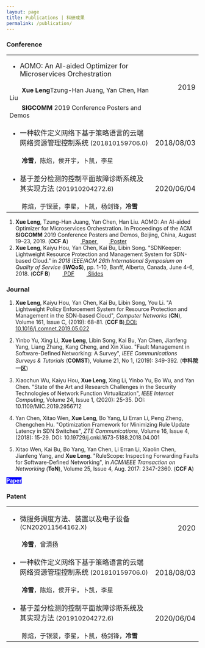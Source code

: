 ```yaml
---
layout: page
title: Publications | 科研成果
permalink: /publication/
---
```


### Conference


<table>
  <tr>
    <td align="left"><ul><li><font size=4>AOMO: An AI-aided Optimizer for Microservices Orchestration</font></li></ul></td>
    <td align="right" rowspan="3"><font size=4>2019</font></td>
  </tr>
  <tr>
    <td align="left"><font size=3>&emsp;&emsp;<strong>Xue Leng</strong>Tzung-Han Juang, Yan Chen, Han Liu</font></td>
  </tr>
  <tr>
    <td align="left"><font size=3>&emsp;&emsp;<strong>SIGCOMM</strong> 2019 Conference Posters and Demos</font></td>
  </tr>
      
  <tr>
    <td align="left"><ul><li><font size=4 face="黑体">一种软件定义网络下基于策略语言的云端网络资源管理控制系统 </font><font size=3>(201810159706.0)</font></li></ul></td>
    <td align="right" rowspan="2"><font size=4>2018/08/03</font></td>
  </tr>
  <tr>
    <td align="left"><font size=3 face="黑体">&emsp;&emsp;<strong>冷雪</strong>，陈焰，侯开宇，卜凯，李星</font></td>
  </tr>
      
  <tr>
    <td align="left"><ul><li><font size=4 face="黑体">基于差分检测的控制平面故障诊断系统及其实现方法 </font><font size=3>(201910204272.6)</font></li></ul></td>
    <td align="right" rowspan="2"><font size=4>2020/06/04</font></td>
  </tr>
  <tr>
    <td align="left"><font size=3 face="黑体">&emsp;&emsp;陈焰，于银菠，李星，卜凯，杨剑锋，<strong>冷雪</strong></font></td>
  </tr>
</table>


  1. **Xue Leng**, Tzung-Han Juang, Yan Chen, Han Liu. AOMO: An AI-aided Optimizer for Microservices Orchestration. In Proceedings of the ACM **SIGCOMM** 2019 Conference Posters and Demos, Beijing, China, August 19–23, 2019. (**CCF A**) &emsp;&emsp;<a href="http://www.lengxue.space/images/leng/resume/AOMO_SIGCOMM_Poster.pdf"><i class='social fa fa-file-pdf-o fa-2x'></i> Paper </a>  &emsp;&emsp;<a href="http://www.lengxue.space/images/leng/resume/AOMO_Poster.pdf"><i class='social fa fa-file-pdf-o fa-2x'></i> Poster </a>
  2. **Xue Leng**, Kaiyu Hou, Yan Chen, Kai Bu, Libin Song. "SDNKeeper: Lightweight Resource Protection and Management System for SDN-based Cloud." in *2018 IEEE/ACM 26th International Symposium on Quality of Service* (**IWQoS**), pp. 1-10, Banff, Alberta, Canada, June 4-6, 2018. (**CCF B**) &emsp;&emsp;<a href="http://www.lengxue.space/images/leng/resume/SDNKeeper_IWQoS2018.pdf"><i class='social fa fa-file-pdf-o fa-2x'></i> PDF</a>  &emsp;&emsp;<a href="http://www.lengxue.space/images/leng/resume/SDNKeeper_IWQoS2018.pptx"><i class='social fa fa-file-powerpoint-o fa-2x'></i> Slides </a>

### Journal
  1. **Xue Leng**, Kaiyu Hou, Yan Chen, Kai Bu, Libin Song, You Li. "A Lightweight Policy Enforcement System for Resource Protection and Management in the SDN-based Cloud", *Computer Networks* (**CN**), Volume 161, Issue C, (2019): 68-81. (**CCF B**)<a href="https://www.sciencedirect.com/science/article/pii/S1389128618314129?dgcid=coauthor"> DOI: 10.1016/j.comnet.2019.05.022</a>

  2. Yinbo Yu, Xing Li, **Xue Leng**, Libin Song, Kai Bu, Yan Chen, Jianfeng Yang, Liang Zhang, Kang Cheng, and Xin Xiao. "Fault Management in Software-Defined Networking: A Survey", *IEEE Communications Surveys & Tutorials* (**COMST**), Volume 21, No 1, (2019): 349-392. (**中科院一区**)

  3. Xiaochun Wu, Kaiyu Hou, **Xue Leng**, Xing Li, Yinbo Yu, Bo Wu, and Yan Chen. "State of the Art and Research Challenges in the Security Technologies of Network Function Virtualization", *IEEE Internet Computing*, Volume 24, Issue 1, (2020): 25-35. DOI: 10.1109/MIC.2019.2956712
  
  4. Yan Chen, Xitao Wen, **Xue Leng**, Bo Yang, Li Erran Li, Peng Zheng, Chengchen Hu. "Optimization Framework for Minimizing Rule Update Latency in SDN Switches", *ZTE Communications*, Volume 16, Issue 4, (2018): 15-29. DOI: 10.19729/j.cnki.1673-5188.2018.04.001

  5. Xitao Wen, Kai Bu, Bo Yang, Yan Chen, Li Erran Li, Xiaolin Chen, Jianfeng Yang, and **Xue Leng**. "RuleScope: Inspecting Forwarding Faults for Software-Defined Networking", in *ACM/IEEE Transaction on Networking* (**ToN**), Volume 25, Issue 4, Aug. 2017: 2347-2360. (**CCF A**)

<font style="background: blue" color='#ffffff'><strong>Paper</strong></font>

### Patent


<table>
  <tr>
    <td align="left"><ul><li><font size=4 face="黑体">微服务调度方法、装置以及电子设备 </font><font size=3>(CN202011564162.X)</font></li></ul></td>
    <td align="right" rowspan="2"><font size=4>2020</font></td>
  </tr>
  <tr>
    <td align="left"><font size=3 face="黑体">&emsp;&emsp;<strong>冷雪</strong>，曾清扬</font></td>
  </tr>
      
  <tr>
    <td align="left"><ul><li><font size=4 face="黑体">一种软件定义网络下基于策略语言的云端网络资源管理控制系统 </font><font size=3>(201810159706.0)</font></li></ul></td>
    <td align="right" rowspan="2"><font size=4>2018/08/03</font></td>
  </tr>
  <tr>
    <td align="left"><font size=3 face="黑体">&emsp;&emsp;<strong>冷雪</strong>，陈焰，侯开宇，卜凯，李星</font></td>
  </tr>
      
  <tr>
    <td align="left"><ul><li><font size=4 face="黑体">基于差分检测的控制平面故障诊断系统及其实现方法 </font><font size=3>(201910204272.6)</font></li></ul></td>
    <td align="right" rowspan="2"><font size=4>2020/06/04</font></td>
  </tr>
  <tr>
    <td align="left"><font size=3 face="黑体">&emsp;&emsp;陈焰，于银菠，李星，卜凯，杨剑锋，<strong>冷雪</strong></font></td>
  </tr>
</table>


